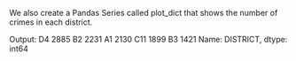We also create a Pandas Series called plot_dict that shows the number of crimes in each district.

Output:
D4     2885
B2     2231
A1     2130
C11    1899
B3     1421
Name: DISTRICT, dtype: int64
